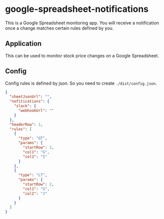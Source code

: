 # google-spreadsheet-notifications

This is a Google Spreadsheet monitoring app. You will receive a notification once a change matches certain rules defined by you.

## Application

This can be used to monitor stock price changes on a Google Spreadsheet.

## Config

Config rules is defined by json. So you need to create `./dist/config.json`.

```json
{
  "sheetJsonUrl": "",
  "nofitications": {
    "slack": {
      "webhookUrl": ""
    }
  },
  "headerRow": 1,
  "rules": [
    {
      "type": "GT",
      "params": {
        "startRow": 2,
        "col1": "G",
        "col2": "I"
      }
    },
    {
      "type": "LT",
      "params": {
        "startRow": 2,
        "col1": "G",
        "col2": "J"
      }
    }
  ]
}
```
